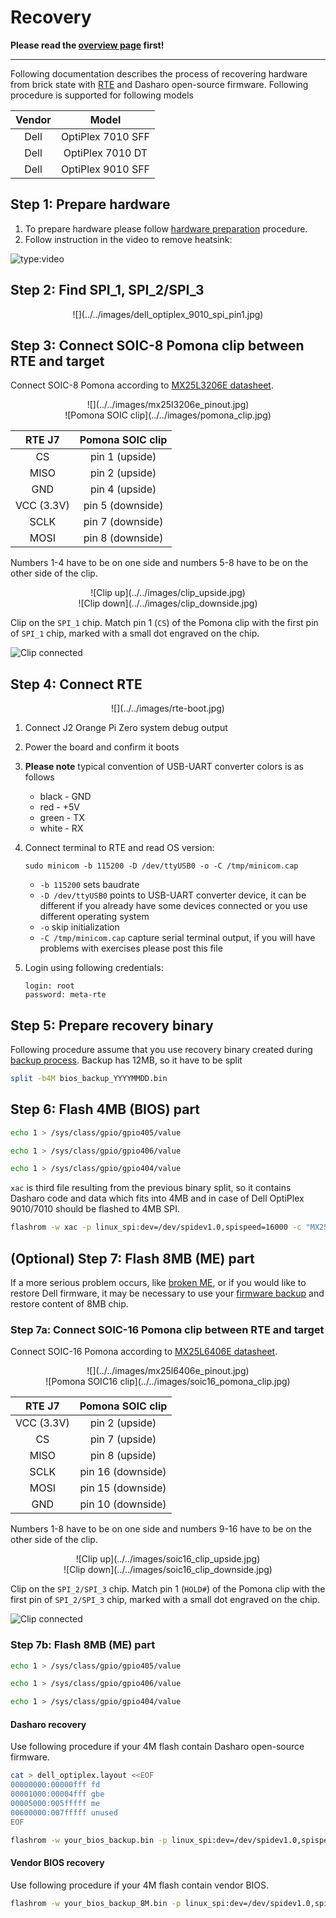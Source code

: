 # Recovery

**Please read the [overview page](overview.md) first!**

---

Following documentation describes the process of recovering hardware from brick
state with [RTE](../../transparent-validation/rte/introduction.md) and Dasharo
open-source firmware. Following procedure is supported for following models

<center>

| Vendor | Model |
:-------:|:-----:|
|Dell    | OptiPlex 7010 SFF |
|Dell    | OptiPlex 7010 DT |
|Dell    | OptiPlex 9010 SFF |

</center>

## Step 1: Prepare hardware

1. To prepare hardware please follow
   [hardware preparation](initial-deployment.md#hardware-preparation)
   procedure.
2. Follow instruction in the video to remove heatsink:

![type:video](https://www.youtube.com/embed/TiUSTo-XwPo)

## Step 2: Find SPI_1, SPI_2/SPI_3

<center>
![](../../images/dell_optiplex_9010_spi_pin1.jpg)
</center>

## Step 3: Connect SOIC-8 Pomona clip between RTE and target

Connect SOIC-8 Pomona according to
[MX25L3206E datasheet](https://www.macronix.com/Lists/Datasheet/Attachments/8616/MX25L3206E,%203V,%2032Mb,%20v1.5.pdf).

<center>
![](../../images/mx25l3206e_pinout.jpg)
</center>

<center>
 ![Pomona SOIC clip](../../images/pomona_clip.jpg)
</center>

<center>

 | RTE J7                                 | Pomona SOIC clip  |
 |:--------------------------------------:|:-----------------:|
 | CS                                     | pin 1 (upside)    |
 | MISO                                   | pin 2 (upside)    |
 | GND                                    | pin 4 (upside)    |
 | VCC (3.3V)                             | pin 5 (downside)  |
 | SCLK                                   | pin 7 (downside)  |
 | MOSI                                   | pin 8 (downside)  |

</center>

Numbers 1-4 have to be on one side and numbers 5-8 have to be on the other side
of the clip.

<center>
![Clip up](../../images/clip_upside.jpg)
</center>

<center>
![Clip down](../../images/clip_downside.jpg)
</center>

Clip on the `SPI_1` chip. Match pin 1 (`CS`) of the Pomona clip with the first
pin of `SPI_1` chip, marked with a small dot engraved on the chip.

![Clip connected](../../images/clip_connected.jpg)

## Step 4: Connect RTE

<center>
![](../../images/rte-boot.jpg)
</center>

1. Connect J2 Orange Pi Zero system debug output
1. Power the board and confirm it boots
1. **Please note** typical convention of USB-UART converter colors is as follows
    - black - GND
    - red - +5V
    - green - TX
    - white - RX
1. Connect terminal to RTE and read OS version:

    ```shell
    sudo minicom -b 115200 -D /dev/ttyUSB0 -o -C /tmp/minicom.cap
    ```

    - `-b 115200` sets baudrate
    - `-D /dev/ttyUSB0` points to USB-UART converter device, it can be
      different if you already have some devices connected or you use different
      operating system
    - `-o` skip initialization
    - `-C /tmp/minicom.cap` capture serial terminal output, if you will have
      problems with exercises please post this file
1. Login using following credentials:

    ```shell
    login: root
    password: meta-rte
    ```

## Step 5: Prepare recovery binary

Following procedure assume that you use recovery binary created during [backup
process](../../osf-trivia-list/deployment.md#how-to-use-flashrom-to-backup-vendor-bios).
Backup has 12MB, so it have to be split

```bash
split -b4M bios_backup_YYYYMMDD.bin
```

## Step 6: Flash 4MB (BIOS) part

```bash
echo 1 > /sys/class/gpio/gpio405/value
```

```bash
echo 1 > /sys/class/gpio/gpio406/value
```

```bash
echo 1 > /sys/class/gpio/gpio404/value
```

`xac` is third file resulting from the previous binary split, so it contains
Dasharo code and data which fits into 4MB and in case of Dell OptiPlex
9010/7010 should be flashed to 4MB SPI.

```bash
flashrom -w xac -p linux_spi:dev=/dev/spidev1.0,spispeed=16000 -c "MX25L3205D/MX25L3208D"
```

## (Optional) Step 7: Flash 8MB (ME) part

If a more serious problem occurs, like
[broken ME](faq.md#cpu-was-replace-warm-reset-required-loop), or if you would
like to restore Dell firmware, it may be necessary to use your
[firmware backup](initial-deployment.md#bios-backup)
and restore content of 8MB chip.

### Step 7a: Connect SOIC-16 Pomona clip between RTE and target

Connect SOIC-16 Pomona according to
[MX25L6406E datasheet](https://www.digikey.ch/htmldatasheets/production/980657/0/0/1/MX25L6406E.pdf).

<center>
![](../../images/mx25l6406e_pinout.jpg)
</center>

<center>
 ![Pomona SOIC16 clip](../../images/soic16_pomona_clip.jpg)
</center>

<center>

 | RTE J7                                 | Pomona SOIC clip  |
 |:--------------------------------------:|:-----------------:|
 | VCC (3.3V)                             | pin 2 (upside)    |
 | CS                                     | pin 7 (upside)    |
 | MISO                                   | pin 8 (upside)    |
 | SCLK                                   | pin 16 (downside) |
 | MOSI                                   | pin 15 (downside) |
 | GND                                    | pin 10 (downside) |

</center>

Numbers 1-8 have to be on one side and numbers 9-16 have to be on the other
side of the clip.

<center>
![Clip up](../../images/soic16_clip_upside.jpg)
</center>

<center>
![Clip down](../../images/soic16_clip_downside.jpg)
</center>

Clip on the `SPI_2/SPI_3` chip. Match pin 1 (`HOLD#`) of the Pomona clip with
the first pin of `SPI_2/SPI_3` chip, marked with a small dot engraved on the
chip.

![Clip connected](../../images/soic16_clip_connected.jpg)

### Step 7b: Flash 8MB (ME) part

```bash
echo 1 > /sys/class/gpio/gpio405/value
```

```bash
echo 1 > /sys/class/gpio/gpio406/value
```

```bash
echo 1 > /sys/class/gpio/gpio404/value
```

#### Dasharo recovery

Use following procedure if your 4M flash contain Dasharo open-source firmware.

```bash
cat > dell_optiplex.layout <<EOF
00000000:00000fff fd
00001000:00004fff gbe
00005000:005fffff me
00600000:007fffff unused
EOF
```

```bash
flashrom -w your_bios_backup.bin -p linux_spi:dev=/dev/spidev1.0,spispeed=16000 -c "MX25L6406E/MX25L6408E" -i fd -i me --layout dell_optiplex.layout
```

#### Vendor BIOS recovery

Use following procedure if your 4M flash contain vendor BIOS.

```bash
flashrom -w your_bios_backup_8M.bin -p linux_spi:dev=/dev/spidev1.0,spispeed=16000 -c "MX25L6406E/MX25L6408E"
```
